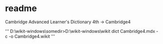 # readme
Cambridge Advanced Learner's Dictionary 4th -> Cambridge4

'''
D:\wikit-windows\somedir>D:\wikit-windows\wikit dict Cambridge4.mdx -c -o Cambridge4.wikit
'''

